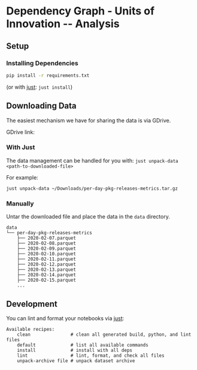 # Dependency Graph - Units of Innovation -- Analysis

## Setup

### Installing Dependencies

```bash
pip install -r requirements.txt
```

(or with [just](https://github.com/casey/just): `just install`)

## Downloading Data

The easiest mechanism we have for sharing the data is via GDrive.

GDrive link: []()

### With Just

The data management can be handled for you with:
`just unpack-data <path-to-downloaded-file>`

For example:

`just unpack-data ~/Downloads/per-day-pkg-releases-metrics.tar.gz`

### Manually

Untar the downloaded file and place the data in the `data` directory.

```
data
└── per-day-pkg-releases-metrics
    ├── 2020-02-07.parquet
    ├── 2020-02-08.parquet
    ├── 2020-02-09.parquet
    ├── 2020-02-10.parquet
    ├── 2020-02-11.parquet
    ├── 2020-02-12.parquet
    ├── 2020-02-13.parquet
    ├── 2020-02-14.parquet
    ├── 2020-02-15.parquet
    ...
```

## Development

You can lint and format your notebooks via [just](https://github.com/casey/just):

```
Available recipes:
    clean               # clean all generated build, python, and lint files
    default             # list all available commands
    install             # install with all deps
    lint                # lint, format, and check all files
    unpack-archive file # unpack dataset archive
```
